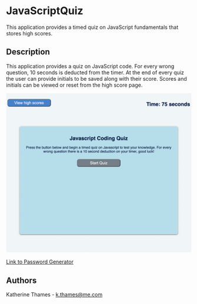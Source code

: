 # JavaScriptQuiz
This application provides a timed quiz on JavaScript fundamentals that stores high scores.

## Description

This application provides a quiz on JavaScript code. For every wrong question, 10 seconds is deducted from the timer. At the end of every quiz the user can provide initials to be saved along with their score. Scores and initials can be viewed or reset from the high score page. 

![Password Generator SS](./assets/images/SS-JavaQuiz.png)

[Link to Password Generator](https://kthames.github.io/JavaScriptQuiz/)

## Authors

Katherine Thames - k.thames@me.com
